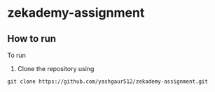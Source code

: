 # zekademy-assignment
## How to run

To run
1. Clone the repository using
```
git clone https://github.com/yashgaur512/zekademy-assignment.git
```
